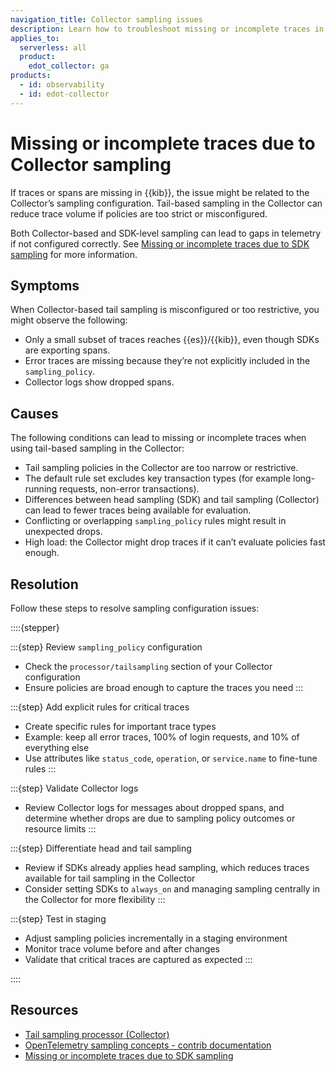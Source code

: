 ```yaml
---
navigation_title: Collector sampling issues
description: Learn how to troubleshoot missing or incomplete traces in the EDOT Collector caused by sampling configuration.
applies_to:
  serverless: all
  product:
    edot_collector: ga  
products:
  - id: observability
  - id: edot-collector
---
```


# Missing or incomplete traces due to Collector sampling

If traces or spans are missing in {{kib}}, the issue might be related to the Collector’s sampling configuration. Tail-based sampling in the Collector can reduce trace volume if policies are too strict or misconfigured.

Both Collector-based and SDK-level sampling can lead to gaps in telemetry if not configured correctly. See [Missing or incomplete traces due to SDK sampling](../edot-sdks/misconfigured-sampling-sdk.md) for more information.

## Symptoms

When Collector-based tail sampling is misconfigured or too restrictive, you might observe the following:

- Only a small subset of traces reaches {{es}}/{{kib}}, even though SDKs are exporting spans.
- Error traces are missing because they’re not explicitly included in the `sampling_policy`.
- Collector logs show dropped spans.

## Causes

The following conditions can lead to missing or incomplete traces when using tail-based sampling in the Collector:

- Tail sampling policies in the Collector are too narrow or restrictive.
- The default rule set excludes key transaction types (for example long-running requests, non-error transactions).
- Differences between head sampling (SDK) and tail sampling (Collector) can lead to fewer traces being available for evaluation.
- Conflicting or overlapping `sampling_policy` rules might result in unexpected drops.
- High load: the Collector might drop traces if it can’t evaluate policies fast enough.

## Resolution

Follow these steps to resolve sampling configuration issues:

::::{stepper}

:::{step} Review `sampling_policy` configuration

- Check the `processor/tailsampling` section of your Collector configuration
- Ensure policies are broad enough to capture the traces you need
:::

:::{step} Add explicit rules for critical traces

- Create specific rules for important trace types
- Example: keep all error traces, 100% of login requests, and 10% of everything else
- Use attributes like `status_code`, `operation`, or `service.name` to fine-tune rules
:::

:::{step} Validate Collector logs

- Review Collector logs for messages about dropped spans, and determine whether drops are due to sampling policy outcomes or resource limits
:::

:::{step} Differentiate head and tail sampling

- Review if SDKs already applies head sampling, which reduces traces available for tail sampling in the Collector
- Consider setting SDKs to `always_on` and managing sampling centrally in the Collector for more flexibility
:::

:::{step} Test in staging

- Adjust sampling policies incrementally in a staging environment
- Monitor trace volume before and after changes
- Validate that critical traces are captured as expected
:::

::::

## Resources

- [Tail sampling processor (Collector)](https://github.com/open-telemetry/opentelemetry-collector-contrib/tree/main/processor/tailsamplingprocessor)
- [OpenTelemetry sampling concepts - contrib documentation](https://opentelemetry.io/docs/concepts/sampling/) 
- [Missing or incomplete traces due to SDK sampling](../edot-sdks/misconfigured-sampling-sdk.md)